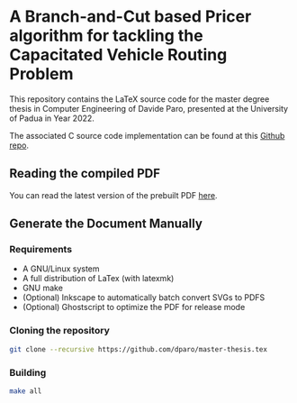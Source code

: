 # A Branch-and-Cut based Pricer algorithm for tackling the Capacitated Vehicle Routing Problem

This repository contains the LaTeX source code for the master degree thesis
in Computer Engineering of Davide Paro, presented at the University of Padua
in Year 2022.

The associated C source code implementation can be found at this [Github repo](https://github.com/dparo/master-thesis).

## Reading the compiled PDF

You can read the latest version of the prebuilt PDF [here](https://github.com/dparo/master-thesis.tex/releases/latest/download/Paro_Davide.pdf).


## Generate the Document Manually

### Requirements
- A GNU/Linux system
- A full distribution of LaTex (with latexmk)
- GNU make
- (Optional) Inkscape to automatically batch convert SVGs to PDFS
- (Optional) Ghostscript to optimize the PDF for release mode

### Cloning the repository
```sh
git clone --recursive https://github.com/dparo/master-thesis.tex
```

### Building

```sh
make all
```
